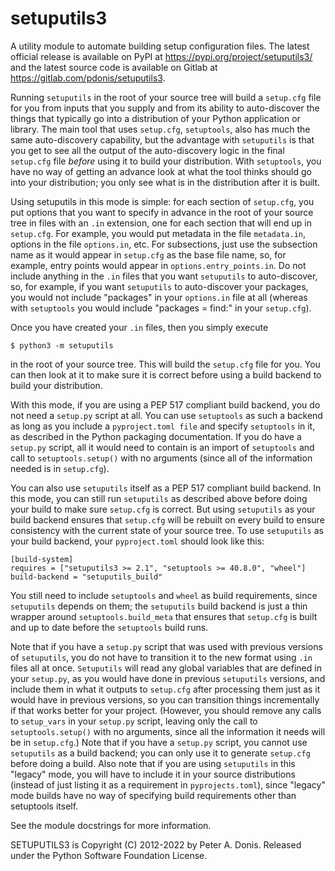 setuputils3
===========

A utility module to automate building setup configuration files.
The latest official release is available on PyPI at
https://pypi.org/project/setuputils3/
and the latest source code is available on Gitlab at
https://gitlab.com/pdonis/setuputils3.

Running ``setuputils`` in the root of your source tree will build
a ``setup.cfg`` file for you from inputs that you supply and from
its ability to auto-discover the things that typically go into a
distribution of your Python application or library. The main tool
that uses ``setup.cfg``, ``setuptools``, also has much the same
auto-discovery capability, but the advantage with ``setuputils`` is
that you get to see all the output of the auto-discovery logic in
the final ``setup.cfg`` file *before* using it to build your
distribution. With ``setuptools``, you have no way of getting an
advance look at what the tool thinks should go into your
distribution; you only see what is in the distribution after it
is built.

Using setuputils in this mode is simple: for each section of
``setup.cfg``, you put options that you want to specify in advance
in the root of your source tree in files with an ``.in`` extension,
one for each section that will end up in ``setup.cfg``. For example,
you would put metadata in the file ``metadata.in``, options in the
file ``options.in``, etc. For subsections, just use the subsection
name as it would appear in ``setup.cfg`` as the base file name, so,
for example, entry points would appear in ``options.entry_points.in``.
Do not include anything in the ``.in`` files that you want
``setuputils`` to auto-discover, so, for example, if you want
``setuputils`` to auto-discover your packages, you would not include
"packages" in your ``options.in`` file at all (whereas with
``setuptools`` you would include "packages = find:" in your
``setup.cfg``).

Once you have created your ``.in`` files, then you simply execute

    $ python3 -m setuputils

in the root of your source tree. This will build the ``setup.cfg``
file for you. You can then look at it to make sure it is correct
before using a build backend to build your distribution.

With this mode, if you are using a PEP 517 compliant build backend, you
do not need a ``setup.py`` script at all. You can use ``setuptools`` as
such a backend as long as you include a ``pyproject.toml file`` and specify
``setuptools`` in it, as described in the Python packaging documentation.
If you do have a ``setup.py`` script, all it would need to contain is
an import of ``setuptools`` and call to ``setuptools.setup()`` with no
arguments (since all of the information needed is in ``setup.cfg``).

You can also use ``setuputils`` itself as a PEP 517 compliant build
backend. In this mode, you can still run ``setuputils`` as described above
before doing your build to make sure ``setup.cfg`` is correct. But using
``setuputils`` as your build backend ensures that ``setup.cfg`` will be
rebuilt on every build to ensure consistency with the current state of
your source tree. To use ``setuputils`` as your build backend, your
``pyproject.toml`` should look like this:

    [build-system]
    requires = ["setuputils3 >= 2.1", "setuptools >= 40.8.0", "wheel"]
    build-backend = "setuputils_build"

You still need to include ``setuptools`` and ``wheel`` as build
requirements, since ``setuputils`` depends on them; the ``setuputils``
build backend is just a thin wrapper around ``setuptools.build_meta``
that ensures that ``setup.cfg`` is built and up to date before the
``setuptools`` build runs.

Note that if you have a ``setup.py`` script that was used with previous
versions of ``setuputils``, you do not have to transition it to the
new format using ``.in`` files all at once. ``Setuputils`` will read any
global variables that are defined in your ``setup.py``, as you would have
done in previous ``setuputils`` versions, and include them in what it
outputs to ``setup.cfg`` after processing them just as it would have in
previous versions, so you can transition things incrementally if that works
better for your project. (However, you should remove any calls to
``setup_vars`` in your ``setup.py`` script, leaving only the call to
``setuptools.setup()`` with no arguments, since all the information
it needs will be in ``setup.cfg``.) Note that if you have a ``setup.py``
script, you cannot use ``setuputils`` as a build backend; you can only
use it to generate ``setup.cfg`` before doing a build. Also note that if
you are using ``setuputils`` in this "legacy" mode, you will have to
include it in your source distributions (instead of just listing it as a
requirement in ``pyprojects.toml``), since "legacy" mode builds have no
way of specifying build requirements other than setuptools itself.

See the module docstrings for more information.

SETUPUTILS3 is Copyright (C) 2012-2022 by Peter A. Donis.
Released under the Python Software Foundation License.

